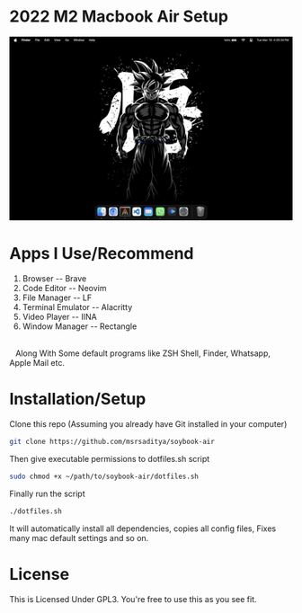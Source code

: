 # 2022 M2 Macbook Air Setup

![My Wallpaper](https://github.com/msrsaditya/soybook-air/blob/main/screenshot.png)

# Apps I Use/Recommend

1. Browser -- Brave
2. Code Editor -- Neovim
3. File Manager -- LF 
4. Terminal Emulator -- Alacritty
5. Video Player -- IINA
6. Window Manager -- Rectangle
<br>
&ensp; Along With Some default programs like ZSH Shell, Finder, Whatsapp, Apple Mail etc.

# Installation/Setup
Clone this repo (Assuming you already have Git installed in your computer)
```bash
git clone https://github.com/msrsaditya/soybook-air
```
Then give executable permissions to dotfiles.sh script
```bash
sudo chmod +x ~/path/to/soybook-air/dotfiles.sh
```
Finally run the script
```bash
./dotfiles.sh
```
It will automatically install all dependencies, copies all config files, Fixes many mac default settings and so on.

# License
This is Licensed Under GPL3. You're free to use this as you see fit.
